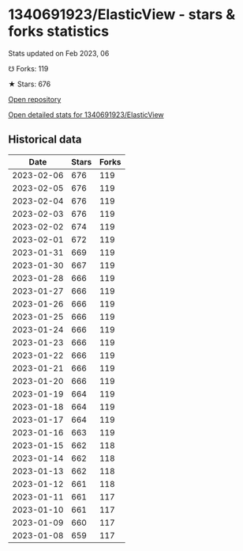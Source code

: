 # 1340691923/ElasticView - stars & forks statistics

Stats updated on Feb 2023, 06

☋ Forks: 119

★ Stars: 676

[Open repository](https://github.com/1340691923/ElasticView)

[Open detailed stats for 1340691923/ElasticView](https://reviewgithub.com/rep/1340691923/ElasticView)

## Historical data
| Date | Stars | Forks |
|------|-------|-------|
| 2023-02-06 | 676 | 119 | 
| 2023-02-05 | 676 | 119 | 
| 2023-02-04 | 676 | 119 | 
| 2023-02-03 | 676 | 119 | 
| 2023-02-02 | 674 | 119 | 
| 2023-02-01 | 672 | 119 | 
| 2023-01-31 | 669 | 119 | 
| 2023-01-30 | 667 | 119 | 
| 2023-01-28 | 666 | 119 | 
| 2023-01-27 | 666 | 119 | 
| 2023-01-26 | 666 | 119 | 
| 2023-01-25 | 666 | 119 | 
| 2023-01-24 | 666 | 119 | 
| 2023-01-23 | 666 | 119 | 
| 2023-01-22 | 666 | 119 | 
| 2023-01-21 | 666 | 119 | 
| 2023-01-20 | 666 | 119 | 
| 2023-01-19 | 664 | 119 | 
| 2023-01-18 | 664 | 119 | 
| 2023-01-17 | 664 | 119 | 
| 2023-01-16 | 663 | 119 | 
| 2023-01-15 | 662 | 118 | 
| 2023-01-14 | 662 | 118 | 
| 2023-01-13 | 662 | 118 | 
| 2023-01-12 | 661 | 118 | 
| 2023-01-11 | 661 | 117 | 
| 2023-01-10 | 661 | 117 | 
| 2023-01-09 | 660 | 117 | 
| 2023-01-08 | 659 | 117 | 

